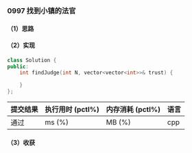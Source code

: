 ### 0997 找到小镇的法官

#### （1）思路

#### （2）实现

```cpp
class Solution {
public:
    int findJudge(int N, vector<vector<int>>& trust) {

    }
};
```

| 提交结果 | 执行用时 (pctl%) | 内存消耗 (pctl%) | 语言 |
|:---------|:-----------------|:-----------------|:-----|
| 通过     |  ms (%)   |  MB (%)  | cpp  |

#### （3）收获
